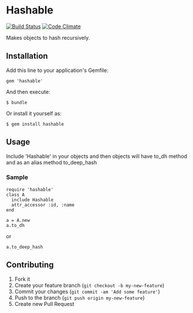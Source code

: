 # Hashable
[![Build Status](https://travis-ci.org/mustafaturan/hashable.png)](https://travis-ci.org/mustafaturan/hashable) [![Code Climate](https://codeclimate.com/github/mustafaturan/hashable.png)](https://codeclimate.com/github/mustafaturan/hashable)

Makes objects to hash recursively.

## Installation

Add this line to your application's Gemfile:

    gem 'hashable'

And then execute:

    $ bundle

Or install it yourself as:

    $ gem install hashable

## Usage

Include 'Hashable' in your objects and then objects will have to_dh method and as an alias method to_deep_hash
  
### Sample
    require 'hashable'
    class A
      include Hashable
      attr_accessor :id, :name
    end
    
    a = A.new
    a.to_dh

or

    a.to_deep_hash
    

## Contributing

1. Fork it
2. Create your feature branch (`git checkout -b my-new-feature`)
3. Commit your changes (`git commit -am 'Add some feature'`)
4. Push to the branch (`git push origin my-new-feature`)
5. Create new Pull Request

